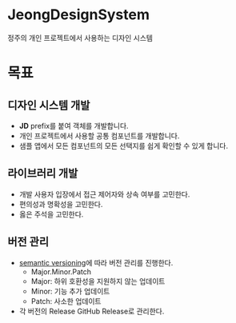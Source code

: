 # JeongDesignSystem
정주의 개인 프로젝트에서 사용하는 디자인 시스템

# 목표
## 디자인 시스템 개발
- **JD** prefix를 붙여 객체를 개발합니다.
- 개인 프로젝트에서 사용할 공통 컴포넌트를 개발합니다.
- 샘플 앱에서 모든 컴포넌트의 모든 선택지를 쉽게 확인할 수 있게 합니다.

## 라이브러리 개발
- 개발 사용자 입장에서 접근 제어자와 상속 여부를 고민한다.
- 편의성과 명확성을 고민한다.
- 옳은 주석을 고민한다.

## 버전 관리
- [semantic versioning](https://semver.org)에 따라 버전 관리를 진행한다.
  - Major.Minor.Patch
  - Major: 하위 호환성을 지원하지 않는 업데이트
  - Minor: 기능 추가 업데이트
  - Patch: 사소한 업데이트
- 각 버전의 Release GitHub Release로 관리한다.
